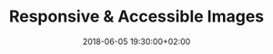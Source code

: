 ---
layout: post
title:  "Responsive & Accessible Images"
date:   2018-06-05 19:30:00+02:00
slidescom: "http://slides.com/yatil/cos17-images/"
video_inline: cos17/lecture3.mp4
test_link: https://docs.google.com/forms/d/e/1FAIpQLSdeyK_zOfox4eaXVqvsawFjuq9rKHlB6i7CWyfecqhipUaAkA/viewform?usp=sf_link
eh: 3
---